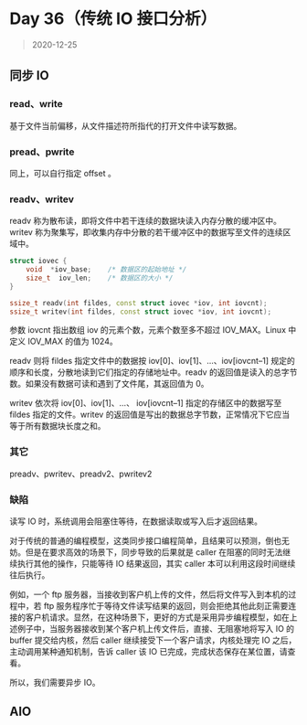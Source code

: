 # Day 36（传统 IO 接口分析）

> 2020-12-25

## 同步 IO

### read、write

基于文件当前偏移，从文件描述符所指代的打开文件中读写数据。

### pread、pwrite

同上，可以自行指定 offset 。

### readv、writev

readv 称为散布读，即将文件中若干连续的数据块读入内存分散的缓冲区中。writev 称为聚集写，即收集内存中分散的若干缓冲区中的数据写至文件的连续区域中。

```cpp
struct iovec {
    void  *iov_base;  	/* 数据区的起始地址 */
    size_t  iov_len;	/* 数据区的大小 */
}

ssize_t readv(int fildes, const struct iovec *iov, int iovcnt);
ssize_t writev(int fildes, const struct iovec *iov, int iovcnt);
```

参数 iovcnt 指出数组 iov 的元素个数，元素个数至多不超过 IOV_MAX。Linux 中定义 IOV_MAX 的值为 1024。

readv 则将 fildes 指定文件中的数据按 iov[0]、iov[1]、...、iov[iovcnt–1] 规定的顺序和长度，分散地读到它们指定的存储地址中。readv 的返回值是读入的总字节数。如果没有数据可读和遇到了文件尾，其返回值为 0。

writev 依次将 iov[0]、iov[1]、...、 iov[iovcnt–1] 指定的存储区中的数据写至 fildes 指定的文件。writev 的返回值是写出的数据总字节数，正常情况下它应当等于所有数据块长度之和。

### 其它

preadv、pwritev、preadv2、pwritev2

### 缺陷

读写 IO 时，系统调用会阻塞住等待，在数据读取或写入后才返回结果。

对于传统的普通的编程模型，这类同步接口编程简单，且结果可以预测，倒也无妨。但是在要求高效的场景下，同步导致的后果就是 caller 在阻塞的同时无法继续执行其他的操作，只能等待 IO 结果返回，其实 caller 本可以利用这段时间继续往后执行。

例如，一个 ftp 服务器，当接收到客户机上传的文件，然后将文件写入到本机的过程中，若 ftp 服务程序忙于等待文件读写结果的返回，则会拒绝其他此刻正需要连接的客户机请求。显然，在这种场景下，更好的方式是采用异步编程模型，如在上述例子中，当服务器接收到某个客户机上传文件后，直接、无阻塞地将写入 IO 的 buffer 提交给内核，然后 caller 继续接受下一个客户请求，内核处理完 IO 之后，主动调用某种通知机制，告诉 caller 该 IO 已完成，完成状态保存在某位置，请查看。

所以，我们需要异步 IO。

## AIO
